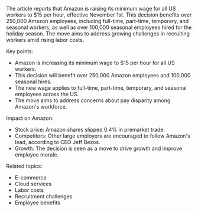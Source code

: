 The article reports that Amazon is raising its minimum wage for all US workers to $15 per hour, effective November 1st. This decision benefits over 250,000 Amazon employees, including full-time, part-time, temporary, and seasonal workers, as well as over 100,000 seasonal employees hired for the holiday season. The move aims to address growing challenges in recruiting workers amid rising labor costs.

Key points:

* Amazon is increasing its minimum wage to $15 per hour for all US workers.
* This decision will benefit over 250,000 Amazon employees and 100,000 seasonal hires.
* The new wage applies to full-time, part-time, temporary, and seasonal employees across the US.
* The move aims to address concerns about pay disparity among Amazon's workforce.

Impact on Amazon:

* Stock price: Amazon shares slipped 0.4% in premarket trade.
* Competitors: Other large employers are encouraged to follow Amazon's lead, according to CEO Jeff Bezos.
* Growth: The decision is seen as a move to drive growth and improve employee morale.

Related topics:

* E-commerce
* Cloud services
* Labor costs
* Recruitment challenges
* Employee benefits